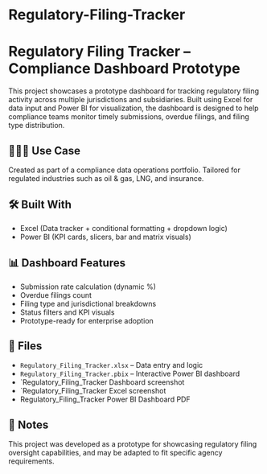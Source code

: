 # Regulatory-Filing-Tracker
# Regulatory Filing Tracker – Compliance Dashboard Prototype

This project showcases a prototype dashboard for tracking regulatory filing activity across multiple jurisdictions and subsidiaries. Built using Excel for data input and Power BI for visualization, the dashboard is designed to help compliance teams monitor timely submissions, overdue filings, and filing type distribution.

## 👩🏽‍💼 Use Case
Created as part of a compliance data operations portfolio. Tailored for regulated industries such as oil & gas, LNG, and insurance. 

## 🛠 Built With
- Excel (Data tracker + conditional formatting + dropdown logic)
- Power BI (KPI cards, slicers, bar and matrix visuals)

## 📊 Dashboard Features
- Submission rate calculation (dynamic %)
- Overdue filings count
- Filing type and jurisdictional breakdowns
- Status filters and KPI visuals
- Prototype-ready for enterprise adoption

## 📁 Files
- `Regulatory_Filing_Tracker.xlsx` – Data entry and logic
- `Regulatory_Filing_Tracker.pbix` – Interactive Power BI dashboard
- `Regulatory_Filing_Tracker Dashboard screenshot
- `Regulatory_Filing_Tracker Excel screenshot
- Regulatory_Filing_Tracker Power BI Dashboard PDF

## 📝 Notes
This project was developed as a prototype for showcasing regulatory filing oversight capabilities, and may be adapted to fit specific agency requirements.
